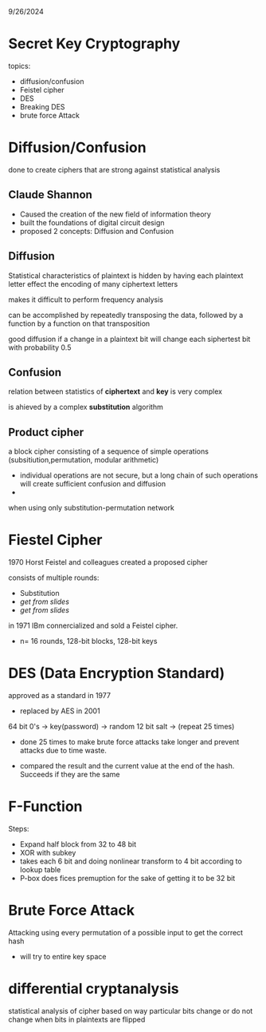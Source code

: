 9/26/2024

# Secret Key Cryptography

topics:
- diffusion/confusion
- Feistel cipher
- DES
- Breaking DES
- brute force Attack 

# Diffusion/Confusion

done to create ciphers that are strong against statistical analysis

## Claude Shannon 
- Caused the creation of the new field of information theory 
- built the foundations of digital circuit design 
- proposed 2 concepts: Diffusion and Confusion

## Diffusion 

Statistical characteristics of plaintext is hidden by having each plaintext letter effect the encoding of many ciphertext letters

makes it difficult to perform frequency analysis

can be accomplished by repeatedly transposing the data, followed by a function by a function on that transposition 

good diffusion if a change in a plaintext bit will change each siphertest bit with probability 0.5 

## Confusion 

relation between statistics of **ciphertext** and **key** is very complex 

is ahieved by a complex **substitution** algorithm

## Product cipher

a block cipher consisting of a sequence of simple operations (subsitiution,permutation, modular arithmetic)

- individual operations are not secure, but a long chain of such operations will create sufficient confusion and diffusion
- 
when using only substitution-permutation network 

# Fiestel Cipher 

1970 Horst Feistel and colleagues created a proposed cipher

consists of multiple rounds:
- Substitution
- *get from slides*
- *get from slides*

in 1971 IBm connercialized and sold a Feistel cipher. 
- n= 16 rounds, 128-bit blocks, 128-bit keys

# DES (Data Encryption Standard)

approved as a standard in 1977 
- replaced by AES in 2001

64 bit 0's -> key(password) -> random 12 bit salt -> (repeat 25 times)

- done 25 times to make brute force attacks take longer and prevent attacks due to time waste. 

- compared the result and the current value at the end of the hash. Succeeds if they are the same

# F-Function

Steps:
- Expand half block from 32 to 48 bit 
- XOR with subkey
- takes each 6 bit and doing nonlinear transform to 4 bit according to lookup table 
- P-box does fices premuption for the sake of getting it to be 32 bit 


# Brute Force Attack 

Attacking using every permutation of a possible input to get the correct hash 
- will try to entire key space 

# differential cryptanalysis
statistical analysis of cipher based on way particular bits change or do not change when bits in plaintexts are flipped 

